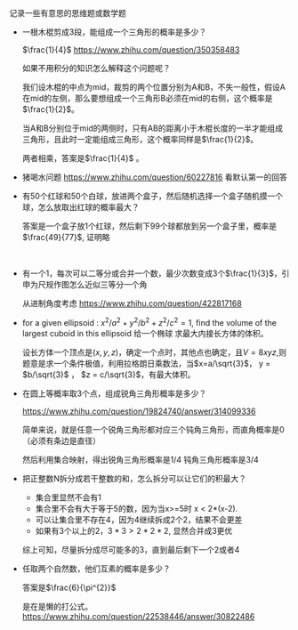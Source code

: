 记录一些有意思的思维题或数学题



* 一根木棍剪成3段，能组成一个三角形的概率是多少？

  $\frac{1}{4}$   https://www.zhihu.com/question/350358483

  如果不用积分的知识怎么解释这个问题呢？

  我们设木棍的中点为mid，裁剪的两个位置分别为A和B，不失一般性，假设A在mid的左侧，那么要想组成一个三角形B必须在mid的右侧，这个概率是$\frac{1}{2}$。

  当A和B分别位于mid的两侧时，只有AB的距离小于木棍长度的一半才能组成三角形，且此时一定能组成三角形，这个概率同样是$\frac{1}{2}$。

  两者相乘，答案是$\frac{1}{4}$ 。

  



* 猪喝水问题   https://www.zhihu.com/question/60227816  看默认第一的回答





* 有50个红球和50个白球，放进两个盒子，然后随机选择一个盒子随机摸一个球，怎么放取出红球的概率最大？

  答案是一个盒子放1个红球，然后剩下99个球都放到另一个盒子里，概率是$\frac{49}{77}$, 证明略

​	



* 有一个1，每次可以二等分或合并一个数，最少次数变成3个$\frac{1}{3}$，引申为尺规作图怎么近似三等分一个角

  从进制角度考虑 https://www.zhihu.com/question/422817168





* for a given ellipsoid : $x^2 / a^2 + y^2 / b^2 + z^2 / c^2 = 1$, find the volume of the largest cuboid in this ellipsoid                                        给一个椭球 求最大内接长方体的体积。

  设长方体一个顶点是$(x,y,z)$，确定一个点时，其他点也确定，且$V=8xyz$,则题意是求一个条件极值，利用拉格朗日乘数法，当$x=a/\sqrt{3}$， y = $b/\sqrt{3}$ ， $z = c/\sqrt{3}$，有最大体积。






* 在圆上等概率取3个点，组成锐角三角形概率是多少？

  https://www.zhihu.com/question/19824740/answer/314099336

  简单来说，就是任意一个锐角三角形都对应三个钝角三角形，而直角概率是0（必须有条边是直径）

  然后利用集合映射，得出锐角三角形概率是$1/4$ 钝角三角形概率是$3/4$



* 把正整数N拆分成若干整数的和，怎么拆分可以让它们的积最大？

  * 集合里显然不会有1
  * 集合里不会有大于等于5的数，因为当x>=5时 x < 2*(x-2).
  * 可以让集合里不存在4，因为4继续拆成2个2，结果不会更差 
  * 如果有3个以上的2，$3*3 > 2*2*2$, 显然合并成3更优

  综上可知，尽量拆分成尽可能多的3，直到最后剩下一个2或者4





* 任取两个自然数，他们互素的概率是多少？    

   答案是$\frac{6}{\pi^{2}}$

  是在是懒的打公式。https://www.zhihu.com/question/22538446/answer/30822486

